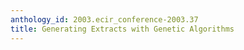 ```yaml
---
anthology_id: 2003.ecir_conference-2003.37
title: Generating Extracts with Genetic Algorithms
---
```

